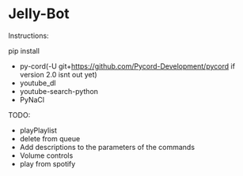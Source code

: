 # Jelly-Bot
Instructions:

pip install
 - py-cord(-U git+https://github.com/Pycord-Development/pycord if version 2.0 isnt out yet)
 - youtube_dl
 - youtube-search-python
 - PyNaCl

TODO:
 - playPlaylist
 - delete from queue
 - Add descriptions to the parameters of the commands
 - Volume controls
 - play from spotify
 